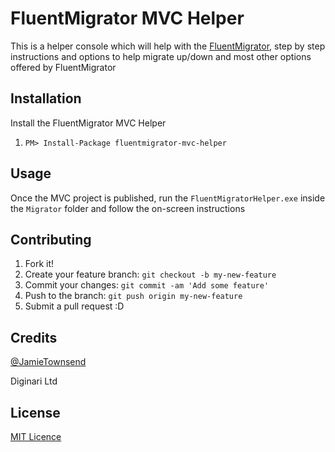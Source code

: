 # FluentMigrator MVC Helper

This is a helper console which will help with the <a href="https://github.com/schambers/fluentmigrator">FluentMigrator</a>, step by step instructions and options to help migrate up/down and most other options offered by FluentMigrator

## Installation

Install the FluentMigrator MVC Helper

1. `PM> Install-Package fluentmigrator-mvc-helper`

## Usage

Once the MVC project is published, run the `FluentMigratorHelper.exe` inside the `Migrator` folder and follow the on-screen instructions

## Contributing

1. Fork it!
2. Create your feature branch: `git checkout -b my-new-feature`
3. Commit your changes: `git commit -am 'Add some feature'`
4. Push to the branch: `git push origin my-new-feature`
5. Submit a pull request :D

## Credits

<a href="https://twitter.com/jamietownsend">@JamieTownsend</a>

Diginari Ltd

## License

<a href="https://raw.githubusercontent.com/Diginari/FluentMigrator-MVC-Helper/master/LICENSE">MIT Licence</a>
